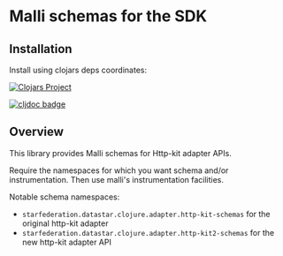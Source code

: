 # Malli schemas for the SDK

## Installation

Install using clojars deps coordinates:

[![Clojars Project](https://img.shields.io/clojars/v/dev.data-star.clojure/http-kit-malli-schemas.svg)](https://clojars.org/dev.data-star.clojure/http-kit-malli-schemas)

[![cljdoc badge](https://cljdoc.org/badge/dev.data-star.clojure/malli-schemas)](https://cljdoc.org/d/dev.data-star.clojure/malli-schemas/CURRENT)

## Overview

This library provides Malli schemas for Http-kit adapter APIs.

Require the namespaces for which you want schema and/or instrumentation. Then
use malli's instrumentation facilities.

Notable schema namespaces:

- `starfederation.datastar.clojure.adapter.http-kit-schemas` for the
  original http-kit adapter
- `starfederation.datastar.clojure.adapter.http-kit2-schemas` for the new
  http-kit adapter API
